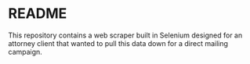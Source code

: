 # README

This repository contains a web scraper built in Selenium designed for an attorney client that wanted to pull this data down for a direct mailing campaign. 

